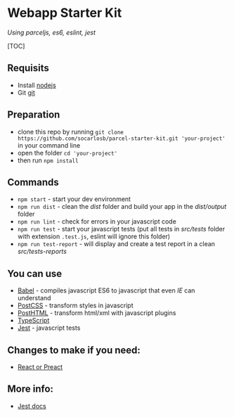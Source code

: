 # Webapp Starter Kit

_Using parceljs, es6, eslint, jest_

[TOC]

## Requisits

- Install [nodejs](https://nodejs.org/en/)
- Git [git](https://git-scm.com/)

## Preparation

- clone this repo by running `git clone https://github.com/socarlosb/parcel-starter-kit.git 'your-project'` in your command line
- open the folder `cd 'your-project'`
- then run `npm install`

## Commands

- `npm start` - start your dev environment
- `npm run dist` - clean the _dist_ folder and build your app in the _dist/output_ folder
- `npm run lint` - check for errors in your javascript code
- `npm run test` - start your javascript tests (put all tests in _src/tests_ folder with extension `.test.js`, eslint will ignore this folder)
- `npm run test-report` - will display and create a test report in a clean _src/tests-reports_

## You can use

- [Babel](https://babeljs.io/) - compiles javascript ES6 to javascript that even _IE_ can understand
- [PostCSS](http://postcss.org/) - transform styles in javascript
- [PostHTML](https://github.com/posthtml/posthtml) - transform html/xml with javascript plugins
- [TypeScript](https://www.typescriptlang.org/)
- [Jest](https://facebook.github.io/jest/) - javascript tests

## Changes to make if you need:

- [React or Preact](https://en.parceljs.org/recipes.html)

## More info:

- [Jest docs](https://facebook.github.io/jest/docs/en/getting-started.html)
